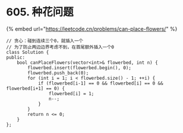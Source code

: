 # 605. 种花问题

{% embed url="https://leetcode.cn/problems/can-place-flowers/" %}

```
// 贪心：碰到连续三个0，就插入一个
// 为了防止两边边界考虑不到，在首尾额外插入一个0
class Solution {
public:
    bool canPlaceFlowers(vector<int>& flowerbed, int n) {
        flowerbed.insert(flowerbed.begin(), 0);
        flowerbed.push_back(0);
        for (int i = 1; i < flowerbed.size() - 1; ++i) {
            if (flowerbed[i-1] == 0 && flowerbed[i] == 0 && flowerbed[i+1] == 0) {
                flowerbed[i] = 1;
                n--;
            }
        }
        return n <= 0;
    }
};
```
